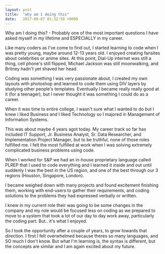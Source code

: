```yaml
---
layout: post
title:  "why am I doing this"
date:   2017-09-07 01:32:50 +0000
---
```



Why am I doing this?  - Probably one of the most important questions I have asked myself in my lifetime and ESPECIALLY in my career.

Like many coders as I've come to find out, I started learning to code when I was pretty young, maybe around 12-13 years old.  I enjoyed creating fansites about celebrities or anime sites.
At this point, Dial-Up internet was still a thing, cell phone's still flipped, Michael Jackson was still moonwalking, and Britney hadn't yet shaved her head.

Coding was something I was very passionate about, I created my own layouts with photoshop and learned to code them using DIV layers by studying other people's templates.  Eventually I became really really good at it (for a teenager), but I never thought it was something I could do as a career.

When it was time to entire college, I wasn't sure what I wanted to do but I knew i liked Business and I liked Technology so I majored in Management of Information Systems.

This was about maybe 4 years agot today.  My career track so far has included IT Support, Jr. Business Analyst, Sr. Data Researcher, and Implementation Project Manager, but to be truthful, none of those roles fulfilled me.  I felt the most fulfilled at work when I was solving extremely complicated business problems using code.  

When I worked for S&P we had an in-house proprietary language called PLREP that I used to code everything and I learned it inside and out until suddenly I was the best in the US region, and one of the best through our 3 regions (Houston, Singapore, London).  

I became weighed down with many projects and found excitement finishing them, working with end-users to gather their requirements, and coding solutions to the problems they had expressed verbally or written.  

I knew in my current role their was going to be some changes in the company and my role would be focused less on coding as we prepared to move to a system that took a lot of our day to day work away, particularly the coding part.  But.. it's what I enjoyed.

So I took the opportunity after a couple of years, to grow towards that direction.  I first I felt overwhelmed because theres so many languages, and SO much I don't know.  But what I'm learning is, the syntax is different, but the concepts are similar and I am again excited about my future.
